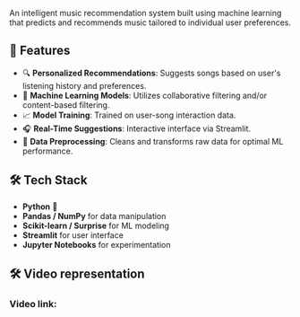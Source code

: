 An intelligent music recommendation system built using machine learning that predicts and recommends music tailored to individual user preferences.


## 🚀 Features

- 🔍 **Personalized Recommendations**: Suggests songs based on user's listening history and preferences.
- 🤖 **Machine Learning Models**: Utilizes collaborative filtering and/or content-based filtering.
- 📈 **Model Training**: Trained on user-song interaction data.
- 🎧 **Real-Time Suggestions**: Interactive interface via Streamlit.
- 💾 **Data Preprocessing**: Cleans and transforms raw data for optimal ML performance.

## 🛠️ Tech Stack

- **Python** 🐍
- **Pandas / NumPy** for data manipulation
- **Scikit-learn / Surprise** for ML modeling
- **Streamlit** for user interface
- **Jupyter Notebooks** for experimentation

## 🛠️ Video representation
<h3>Video link:</h3>
 <a href="https://drive.google.com/drive/folders/1_XUNbOTpDZSG_zAJSG4Q_Ft87NUzkWCB?usp=sharing"></a>
